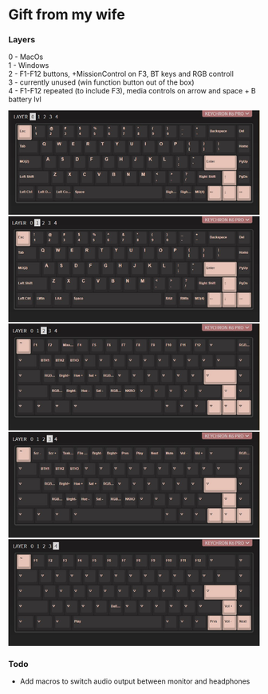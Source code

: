 # Gift from my wife   
   
### Layers   
0 - MacOs   
1 - Windows   
2 - F1-F12 buttons, +MissionControl on F3, BT keys and RGB controll   
3 - currently unused (win function button out of the box)   
4 - F1-F12 repeated (to include F3), media controls on arrow and space + B battery lvl   


![layer0](https://raw.githubusercontent.com/paulogliwa/Keyboard/master/Keychron%20K6%20Pro/Keymap%20Guide/layer_0.jpg)  
![layer1](https://raw.githubusercontent.com/paulogliwa/Keyboard/master/Keychron%20K6%20Pro/Keymap%20Guide/layer_1.jpg)  
![layer2](https://raw.githubusercontent.com/paulogliwa/Keyboard/master/Keychron%20K6%20Pro/Keymap%20Guide/layer_2.jpg)  
![layer3](https://raw.githubusercontent.com/paulogliwa/Keyboard/master/Keychron%20K6%20Pro/Keymap%20Guide/layer_3.jpg)  
![layer4](https://raw.githubusercontent.com/paulogliwa/Keyboard/master/Keychron%20K6%20Pro/Keymap%20Guide/layer_4.jpg)  
   
   
### Todo   
- Add macros to switch audio output between monitor and headphones
